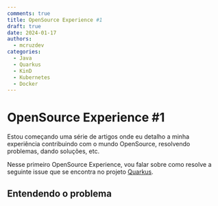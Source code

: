 ```yaml
---
comments: true
title: OpenSource Experience #1
draft: true 
date: 2024-01-17
authors:
  - mcruzdev
categories:
  - Java
  - Quarkus
  - KinD
  - Kubernetes
  - Docker
---
```

# OpenSource Experience #1

Estou começando uma série de artigos onde eu detalho a minha experiência contribuindo com o mundo OpenSource, resolvendo problemas, dando soluções, etc.

Nesse primeiro OpenSource Experience, vou falar sobre como resolve a seguinte issue que se encontra no projeto [Quarkus](https://github.com/quarkusio/quarkus/issues/39735).


## Entendendo o problema




<!-- more -->
